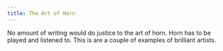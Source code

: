 ```yaml
---
title: The Art of Horn
---
```


No amount of writing would do justice to the art of horn. Horn has to be played and listened to. This is are a couple of examples of brilliant artists.
